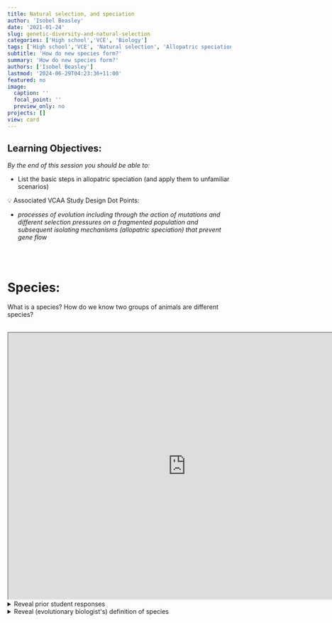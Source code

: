 ```yaml
---
title: Natural selection, and speciation 
author: 'Isobel Beasley'
date: '2021-01-24'
slug: genetic-diversity-and-natural-selection
categories: ['High school','VCE', 'Biology']
tags: ['High school','VCE', 'Natural selection', 'Allopatric speciation']
subtitle: 'How do new species form?'
summary: 'How do new species form?'
authors: ['Isobel Beasley']
lastmod: '2024-06-29T04:23:36+11:00'
featured: no
image:
  caption: ''
  focal_point: ''
  preview_only: no
projects: []
view: card
---
```



## Learning Objectives:

*By the end of this session you should be able to:* 

- List the basic steps in allopatric speciation (and apply them to unfamiliar scenarios)


<aside>
💡 Associated VCAA Study Design Dot Points:               <ul> <i> 
<li> 
processes of evolution including through the action of mutations and different selection pressures on a fragmented population and subsequent isolating mechanisms (allopatric speciation) that prevent gene flow 
</li>      

</i> </ul> 

</aside>

<br>
<br> 


# Species:

What is a species? How do we know two groups of animals are different species?

<br>

<iframe src="https://pollev-embeds.com/free_text_polls/NI0SeXUqqrMdHLLs7bY0C/respond" width="800px" height="600px"></iframe>

<br>

<details> <summary> Reveal prior student responses </summary> 
<br>
<iframe src="https://embed.polleverywhere.com/free_text_polls/n30LWJDNU8pNanxQ33Rux?controls=none&short_poll=true" width="800px" height="600px"></iframe>
</details> 

<details> <summary> Reveal (evolutionary biologist's) definition of species </summary> 

<br> 
A category of organism (living thing) distinguishable from all other types of organisms by the fact that only if two individuals are members of the same species, do they have the potential to produce fertile, and viable offspring through sexual reproduction. 

<details>
<br>



<details> <summary> What is a population? </summary>
<br>
Organisms of a particular species, within a defined area.

</details>
<br>
<br>

### So how do we form multiple species from one original specie?


The process of forming a new species is called speciation. Speciation is complete when sufficient  genetic differences accumulate between populations of an original species, such that these populations are no longer capable of reproducing with each other produce fertile offspring even if they could physically meet. 

How do two or more populations of the same species get to be genetically diverged (different)? 

(One way) 

1. Isolation 
2. Natural selection + Mutation
3. Lots of time / generations

... this process is called allopatrick speciation
<br> 
<br>

### Allopatric Speciation stages:

- Two populations are divided by geographic barrier with no gene flow/migration between them
- Each group experiences different selection pressures and different mutations accumulate, which allow differences in allele frequencies to develop
- Over time, the populations, if reintroduced, would be unable to produce viable fertile offspring together

<br>

# Natural selection 

## Stages:

1. Heritable VARIATION:
    
    There must be genetic variation within a population which causes phenotypic variation
    
2. Struggle to Survive:
    
     Not all members of a population will survive long enough to reproduce.
    
3.  HEREDITY and differential reproduction:
    
    Individuals with phenotypes better equipped to suit their environment/selection pressures will be more likely to survive and reproduce. These genes will be inherited by their offspring.
    
4. Change to population (genotypic / phenotypic) 
    
    Over time the more successful phenotypic trait will become more common in the population (change in allele frequency)

<br>

# Today's TL;DR

- Genetic diversity helps populations deal with changing environmental pressures (often called selective agents)
- Genetic drift (the bottleneck effect, the founder effect), natural selection all typically reduce genetic diversity
- Mutations and gene flow typically increase genetic diversity
- Point mutations are single nucleotide changes to a DNA sequence, block mutations are larger changes in to a whole segment of DNA
- In allopatric speciation there are 3 big stages:  geographic isolation, mutation and natural selection, and reintroduction

<br>

# Extra Resources

## Douchy's VCE Biology Podcast

<iframe style="border-radius:12px" src="https://open.spotify.com/embed/episode/1XYbds46rhnDp6yrUCjeHq?utm_source=generator" width="100%" height="352" frameBorder="0" allowfullscreen="" allow="autoplay; clipboard-write; encrypted-media; fullscreen; picture-in-picture" loading="lazy"></iframe>
